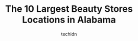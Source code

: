---
layout: ampstory
image: https://i0.wp.com/paketmu.com/wp-content/uploads/2023/06/beauty-beyond-beauty-supply-0-in-alabama-1686368724.jpeg?resize=640,853
author: techidn
featured: false
description: Explore the diverse Beauty Store scene in Alabama, home to an incredible selection of 10 establishments catering to every taste. Whether youre in search of iconic favorites or undiscovered 
title: The 10 Largest Beauty Stores Locations in Alabama
cover:
   title: The 10 Largest Beauty Stores Locations in Alabama
   subtitle: RICKPATE
   background: https://paketmu.com/wp-content/uploads/2023/06/beauty-beyond-beauty-supply-0-in-alabama-1686368724.jpeg

pages: 
 - layout: thirds
   top: <h1>#1 Solid Gold Beauty Supply #2</h1>
   bottom: "<p>They have an abundance of hair selections! Braids, lace fronts, hair tracks, etc. This is literally like the only place I go to for hair. Not to mention, they have other </p>"
   background: https://paketmu.com/wp-content/uploads/2023/06/beauty-beyond-beauty-supply-1-in-alabama-1686368725.jpeg
   backgroundblur: true
 - layout: thirds
   top: <h1>#2 Ensley Beauty Supply</h1>
   bottom: "<p>This is a real beauty supply, unlike the others that never have what your looking for. Ive been coming here since there grand opening in the 1980s. This is a friendly p</p>"
   background: https://paketmu.com/wp-content/uploads/2023/06/beauty-beyond-beauty-supply-2-in-alabama-1686368726.jpeg
   cta:
      link: https://paketmu.com/the-10-largest-beauty-stores-locations-in-alabama/
      text: The 10 Largest Beauty Stores Locations in Alabama
 - layout: thirds
   top: <h1>#3 Beauty & Beyond Beauty Supply</h1>
   bottom: "<p>Friendly and pleasant customer service and I found the items that I was looking for with no problems. I will most definitely shop again and recommend others to shop here </p>"
   background: https://paketmu.com/wp-content/uploads/2023/06/beauty-beyond-beauty-supply-3-in-alabama-1686368727.jpeg
   cta:
      link: https://paketmu.com/the-10-largest-beauty-stores-locations-in-alabama/
      text: The 10 Largest Beauty Stores Locations in Alabama
 - layout: thirds
   top: <h1>#4 K Beauty Warehouse</h1>
   bottom: "<p>2405 E South Blvd, Montgomery, AL 36116, United States</p>"
   background: https://images.unsplash.com/photo-1531169509526-f8f1fdaa4a67?ixlib=rb-4.0.3&ixid=MnwxMjA3fDB8MHxwaG90by1wYWdlfHx8fGVufDB8fHx8&auto=format&fit=crop&w=640&h=853&q=80
   cta:
      link: https://paketmu.com/the-10-largest-beauty-stores-locations-in-alabama/
      text: The 10 Largest Beauty Stores Locations in Alabama
 - layout: thirds
   top: <h1>#5 Beauty & Beyond Beauty Supply</h1>
   bottom: "<p>1615 Montgomery Hwy, Hoover, AL 35216, United States</p>"
   background: https://images.unsplash.com/photo-1522441815192-d9f04eb0615c?ixlib=rb-4.0.3&ixid=MnwxMjA3fDB8MHxwaG90by1wYWdlfHx8fGVufDB8fHx8&auto=format&fit=crop&w=640&h=853&q=80
   cta:
      link: https://paketmu.com/the-10-largest-beauty-stores-locations-in-alabama/
      text: The 10 Largest Beauty Stores Locations in Alabama
 - layout: thirds
   top: <h1>#6 Beauty & Beyond Beauty Supply</h1>
   bottom: "<p>2762 Eastern Blvd, Montgomery, AL 36117, United States</p>"
   background: https://images.unsplash.com/photo-1518640467707-6811f4a6ab73?ixlib=rb-4.0.3&ixid=MnwxMjA3fDB8MHxwaG90by1wYWdlfHx8fGVufDB8fHx8&auto=format&fit=crop&w=640&h=853&q=80
   cta:
      link: https://paketmu.com/the-10-largest-beauty-stores-locations-in-alabama/
      text: The 10 Largest Beauty Stores Locations in Alabama
 - layout: thirds
   top: <h1>#7 Beauty & Beyond Beauty Supply</h1>
   bottom: "<p>6995 Atlanta Hwy, Montgomery, AL 36117, United States</p>"
   background: https://images.unsplash.com/photo-1549241520-425e3dfc01cb?ixlib=rb-4.0.3&ixid=MnwxMjA3fDB8MHxwaG90by1wYWdlfHx8fGVufDB8fHx8&auto=format&fit=crop&w=640&h=853&q=80
   cta:
      link: https://paketmu.com/the-10-largest-beauty-stores-locations-in-alabama/
      text: The 10 Largest Beauty Stores Locations in Alabama
 - layout: thirds
   middle: Continue reading...
   background: https://images.unsplash.com/photo-1580610447943-1bfbef5efe07?ixlib=rb-4.0.3&ixid=MnwxMjA3fDB8MHxwaG90by1wYWdlfHx8fGVufDB8fHx8&auto=format&fit=crop&w=640&h=853&q=80
   cta:
      link: https://paketmu.com/the-10-largest-beauty-stores-locations-in-alabama/
      text: The 10 Largest Beauty Stores Locations in Alabama
      
---